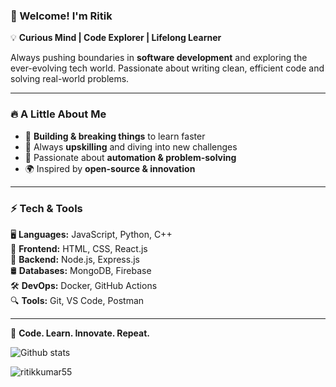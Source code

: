 ### 🌟 Welcome! I'm Ritik

💡 **Curious Mind | Code Explorer | Lifelong Learner**

Always pushing boundaries in **software development** and exploring the ever-evolving tech world. Passionate about writing clean, efficient code and solving real-world problems.

---

### 🔥 A Little About Me
- 🚀 **Building & breaking things** to learn faster
- 📖 Always **upskilling** and diving into new challenges
- 🎯 Passionate about **automation & problem-solving**
- 🌍 Inspired by **open-source & innovation**

---

### ⚡ Tech & Tools
🖥️ **Languages:** JavaScript, Python, C++  
🎨 **Frontend:** HTML, CSS, React.js  
🔧 **Backend:** Node.js, Express.js  
🛢 **Databases:** MongoDB, Firebase  
🛠 **DevOps:** Docker, GitHub Actions  
🔍 **Tools:** Git, VS Code, Postman  

---

🌱 **Code. Learn. Innovate. Repeat.**







<!-- <p align="center"> <img src="https://komarev.com/ghpvc/?username=ritikkumar55&label=Views&color=blue&style=plastic" alt="Profile Views" /> </p> -->

![Github stats](https://github-readme-stats.vercel.app/api?username=ritikkumar55)

<p><img align="left" src="https://github-readme-stats.vercel.app/api/top-langs?username=ritikkumar55&show_icons=true&locale=en&layout=compact" alt="ritikkumar55" /></p>
<br><br>
